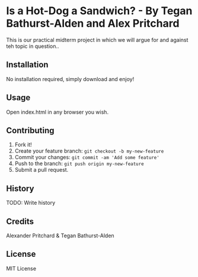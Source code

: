 # Is a Hot-Dog a Sandwich? - By Tegan Bathurst-Alden and Alex Pritchard
This is our practical midterm project in which we will argue for and against teh topic in question..
## Installation
No installation required, simply download and enjoy!
## Usage
Open index.html in any browser you wish.
## Contributing
1. Fork it!
2. Create your feature branch: `git checkout -b my-new-feature`
3. Commit your changes: `git commit -am 'Add some feature'`
4. Push to the branch: `git push origin my-new-feature`
5. Submit a pull request.
## History
TODO: Write history
## Credits
Alexander Pritchard & Tegan Bathurst-Alden
## License
MIT License